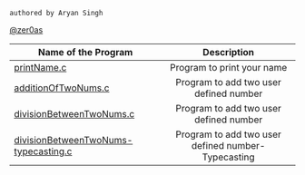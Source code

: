 ```
authored by Aryan Singh
```

[@zer0as](https://zer0as.github.io)

| Name of the Program   |      Description      |
|----------|:-------------:|
|[printName.c](https://github.com/zer0as/c-and-cpp/blob/main/c/ES-CS201/printName.c)|Program to print your name|
|[additionOfTwoNums.c](https://github.com/zer0as/c-and-cpp/blob/main/c/ES-CS201/additionOfTwoNums.c)|Program to add two user defined number |
|[divisionBetweenTwoNums.c](https://github.com/zer0as/c-and-cpp/blob/main/c/ES-CS201/divisionBetweenTwoNums.c)|Program to add two user defined number|
|[divisionBetweenTwoNums-typecasting.c](https://github.com/zer0as/c-and-cpp/blob/main/c/ES-CS201/divisionBetweenTwoNums-typecasting.c)|Program to add two user defined number-Typecasting|
